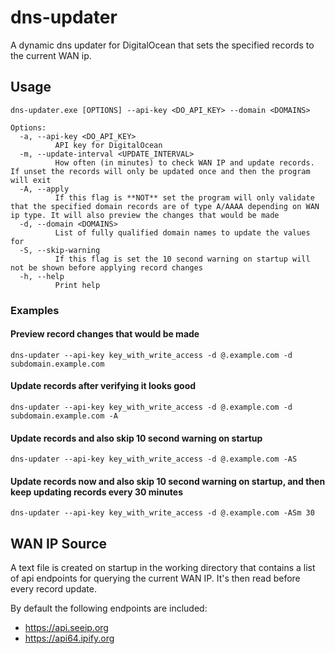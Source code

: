# dns-updater
A dynamic dns updater for DigitalOcean that sets the specified records to the current WAN ip.

## Usage

```
dns-updater.exe [OPTIONS] --api-key <DO_API_KEY> --domain <DOMAINS>

Options:
  -a, --api-key <DO_API_KEY>
          API key for DigitalOcean
  -m, --update-interval <UPDATE_INTERVAL>
          How often (in minutes) to check WAN IP and update records. If unset the records will only be updated once and then the program will exit
  -A, --apply
          If this flag is **NOT** set the program will only validate that the specified domain records are of type A/AAAA depending on WAN ip type. It will also preview the changes that would be made
  -d, --domain <DOMAINS>
          List of fully qualified domain names to update the values for
  -S, --skip-warning
          If this flag is set the 10 second warning on startup will not be shown before applying record changes
  -h, --help
          Print help
```

### Examples

#### Preview record changes that would be made
```dns-updater --api-key key_with_write_access -d @.example.com -d subdomain.example.com```

#### Update records after verifying it looks good
```dns-updater --api-key key_with_write_access -d @.example.com -d subdomain.example.com -A```

#### Update records and also skip 10 second warning on startup
```dns-updater --api-key key_with_write_access -d @.example.com -AS```

#### Update records now and also skip 10 second warning on startup, and then keep updating records every 30 minutes
```dns-updater --api-key key_with_write_access -d @.example.com -ASm 30```

## WAN IP Source

A text file is created on startup in the working directory that contains a list of api endpoints for querying the current WAN IP. It's then read before every record update.

By default the following endpoints are included:
* https://api.seeip.org
* https://api64.ipify.org
